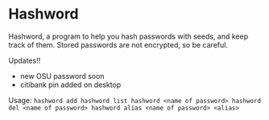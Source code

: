 Hashword
============

Hashword, a program to help you hash passwords with seeds, and keep track of them. Stored passwords are not encrypted, so be careful.

Updates!!
- new OSU password soon
- citibank pin added on desktop

Usage:
    `hashword add
    hashword list
    hashword <name of password>
    hashword del <name of password>
    hashword alias <name of password> <alias>`
